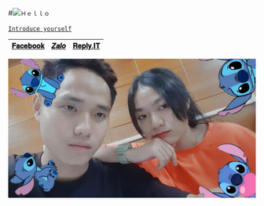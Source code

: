 #<img src="https://image.flaticon.com/icons/png/128/1011/1011407.png">`Ｈｅｌｌｏ`

[`Introduce yourself`](https://linktr.ee/NhanCoder)

|[𝐅𝐚𝐜𝐞𝐛𝐨𝐨𝐤](https://www.facebook.com/NhanCoder6311)|[𝒁𝒂𝒍𝒐](https://anotepad.com/notes/ar4bnyqp)|[𝐑𝐞𝐩𝐥𝐲.𝐈𝐓](https://replit.com/@NhanCoder)|
|---|---|---|

![alt tag](https://github.com/NguyenHuuNhan1912/NguyenHuuNhan1912/blob/main/IMG_20210706_105316.jpg)





